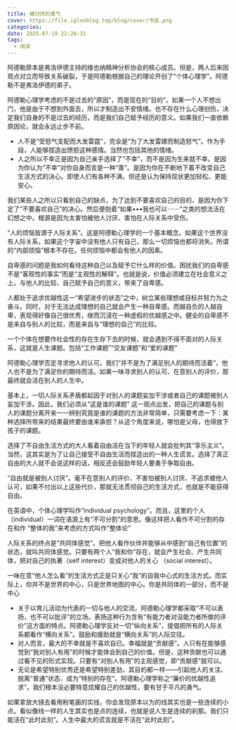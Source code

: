```yaml
---
title: 被讨厌的勇气
cover: https://file.iglooblog.top/blog/cover/书虫.png
categories:
date: 2025-07-19 22:20:31
tags:
  - 阅读
---
```


阿德勒原本是弗洛伊德主持的维也纳精神分析协会的核心成员。但是，两人后来因观点对立而导致关系破裂，于是阿德勒根据自己的理论开创了“个体心理学”。阿德勒不是弗洛伊德的弟子。

阿德勒心理学考虑的不是过去的“原因”，而是现在的“目的”。如果一个人不想出门，他是由于不想到外面去，所以才制造出不安情绪。也不存在什么心理创伤，决定我们自身的不是过去的经历，而是我们自己赋予经历的意义。如果我们一直依赖原因论，就会永远止步不前。

- 人不是“受怒气支配而大发雷霆”，完全是“为了大发雷建而制造怒气”。作为手段，人能够捏造出愤怒这种感情。当然也包括其他的情绪。
- ﻿人之所以不幸正是因为自己亲手选择了“不幸”，而不是因为生来就不幸。是因为你认为“不幸”对你自身而言是一种“善”。是因为你在不断地下着不改变自己生活方式的决心。即使人们有各种不满，但还是认为保持现状更加轻松、更能安心。

我们某些人之所以只看到自己的缺点，为了达到不要喜欢自己的目的，是因为你下定了“不要喜欢自己”的决心。然后便抱着“如果•••我也可以⋯⋯”之类的想法活在幻想之中。根源是因为太害怕被他人讨厌、害怕在人际关系中受伤。

“人的烦恼皆源于人际关系”。这是阿德勒心理学的一个基本概念。如果这个世界没有人际关系，如果这个字宙中没有他人只有自己，那么一切烦恼也都将消失。所谓的“内部烦恼”根本不存在。任何烦恼中都会有他人的因素。

自卑感的问题是我如何看待这种自己以及赋予它什么样的价值。困扰我们的自卑感不是“客观性的事实”而是“主观性的解释”。也就是说，价值必须建立在社会意义之上。与他人的比较、自己赋予自己的意义，带来了自卑感。

人都处于追求优越性这一“希望进步的状态”之中，树立某些理想或目标并努力为之奋斗。同时，对于无法达成理想的自己就会产生一种自卑感。而越自负的人越自卑，表现得好像自己很优秀，继而沉浸在一种虚假的优越感之中。健全的自卑感不是来自与别人的比较，而是来自与“理想的自己”的比较。

一个个体在想要作社会性的存在生存下去的时候，就会遇到不得不面对的人际关系，这就是人生课题。包括“工作课题”“交友课题”和“爱的课题”

阿德勒心理学否定寻求他人的认可。我们“并不是为了满足别人的期待而活着”，他人也不是为了满足你的期待而活。如果一味寻求别人的认可、在意别人的评价，那最终就会活在别人的人生中。

基本上，一切人际关系矛盾都起因于对别人的课题妄加干涉或者自己的课题被别人妄加干涉。因此，我们必须从“这是谁的课题” 这一观点出发，把自己的课题与别人的课题分离开来一一辨别究竟是谁的课题的方法非常简单，只需要考虑一下：某种选择所带来的结果最终要由谁来承担？从这个角度来说，哪怕是父母，也得放下孩子的课题。

选择了不自由生活方式的大人看着自由活在当下的年轻人就会批判其“享乐主义”。当然，这其实是为了让自己接受不自由生活而捏造出的一种人生谎言。选择了真正自由的大人就不会说这样的话，相反还会鼓励年轻人要勇于争取自由。

“自由就是被别人讨厌”。毫不在意别人的评价、不害怕被别人讨厌、不追求被他人认可，如果不付出以上这些代价，那就无法贯彻自己的生活方式，也就是不能获得自由。

在英语中，个体心理学叫作“individual psychology”。而且，这里的个人（individual）一词在语源上有“不可分割”的意思。像这样把人看作不可分割的存在和作 “整体的我”来考虑的方式叫作“整体论”

人际关系的终点是“共同体感觉”。把他人看作伙伴并能够从中感到“自己有位置”的状态，就叫共同体感觉。只要有两个人“我和你”存在，就会产生社会、产生共同体，把对自己的执著（self interest）变成对他人的关心 （social interest）。

一味在意“他人怎么看”的生活方式正是只关心“我”的自我中心式的生活方式。而实际上，你并不是世界的中心，只是世界地图的中心。你是共同体的一部分，而不是中心

- 关于以育儿活动为代表的一切与他人的交流，阿德勒心理学都采取“不可以表扬，也不可以批评”的立场。表扬这种行为含有“有能力者对没能力者所做的评价”这方面的特点。阿德勒心理学反对一切“纵向关系”，提倡把所有的人际关系都看作“横向关系”。鼓励和援助就是“横向关系”的人际交往。
- ﻿对人而言，最大的不幸就是不喜欢自已。幸福就是“贡献感”。人只有在能够感觉到“我对别人有用”的时候才能体会到自己的价值。但是，这种贡献也可以通过看不见的形式实现。只要有“对别人有用”的主观感觉，即“贡献感”就可以。
- 无论是希望特别优秀还是希望特别差劲，其目的都一样——引起他人的关注、脱离“普通”状态、成为“特别的存在”。阿德勒心理学称之“廉价的优越性追求”。我们根本没必要特意炫耀自己的优越性，要有甘于平凡的勇气。

如果拿放大镜去看用粉笔画的实线，你会发现原本以为的线其实也是一些连续的小点。看似像线一样的人生其实也是点的连续，也就是说人生是连续的刹那。我们只能活在“此时此刻”。人生中最大的谎言就是不活在“此时此刻”。
